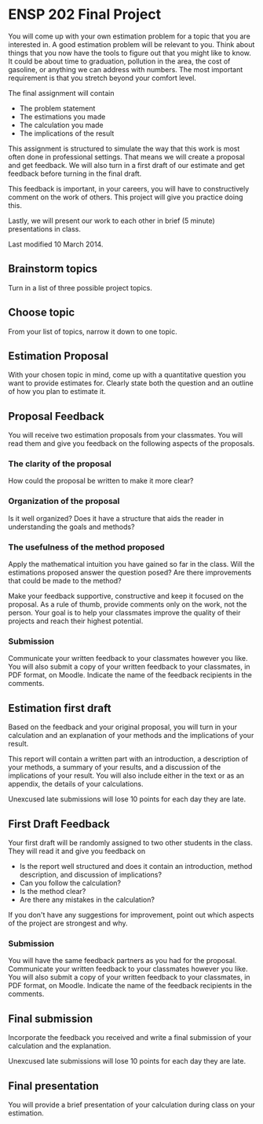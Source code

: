 # ENSP 202 Final Project

You will come up with your own estimation problem for a topic that you are
interested in.  A good estimation problem will be relevant to you.
Think about things that you now have the tools to figure out that you
might like to know.  It could be about time to graduation, pollution in
the area, the cost of gasoline, or anything we can address with numbers.
The most important requirement is that you stretch beyond your comfort
level.

The final assignment will contain

- The problem statement
- The estimations you made
- The calculation you made
- The implications of the result

This assignment is structured to simulate the way that this work is most
often done in professional settings.  That means we will create a
proposal and get feedback.  We will also turn in a first draft of our
estimate and get feedback before turning in the final draft.

This feedback is important, in your careers, you will have to
constructively comment on the work of others.  This project will give
you practice doing this.

Lastly, we will present our work to each other in brief (5 minute)
presentations in class.

Last modified 10 March 2014.

## Brainstorm topics
<!--Due 17 Feb 2014-->

Turn in a list of three possible project topics.

## Choose topic
<!--Due 24 Feb 2014-->

From your list of topics, narrow it down to one topic.

## Estimation Proposal
<!--Due 10 Mar 2014-->

With your chosen topic in mind, come up with a quantitative question you
want to provide estimates for.  Clearly state both the question and an
outline of how you plan to estimate it.

## Proposal Feedback

You will receive two estimation proposals from your classmates.
You will read them and give you feedback on the following aspects of the
proposals.

### The clarity of the proposal

How could the proposal be written to make it more clear?

### Organization of the proposal

Is it well organized?  Does it have a structure that aids the reader in
understanding the goals and methods?

### The usefulness of the method proposed

Apply the mathematical intuition you have gained so far in the class.
Will the estimations proposed answer the question posed?  Are there
improvements that could be made to the method?

Make your feedback supportive, constructive and keep it focused on the
proposal.  As a rule of thumb, provide comments only on the work, not
the person.  Your goal is to help your classmates improve the quality of
their projects and reach their highest potential.

### Submission

Communicate your written feedback to your classmates however you like.
You will also submit a copy of your written feedback to your classmates, in
PDF format, on Moodle.  Indicate the name of the feedback recipients in
the comments.

## Estimation first draft
<!--Due 7 Apr 2014-->

Based on the feedback and your original proposal, you will turn in your
calculation and an explanation of your methods and the implications of
your result.

This report will contain a written part with an introduction, a
description of your methods, a summary of your results, and a discussion
of the implications of your result.  You will also include either in the
text or as an appendix, the details of your calculations.

Unexcused late submissions will lose 10 points for each day they are late.

## First Draft Feedback
<!--Due 14 Apr 2014-->

Your first draft will be randomly assigned to two other students
in the class.  They will read it and give you feedback on

- Is the report well structured and does it contain an introduction,
  method description, and discussion of implications?
- Can you follow the calculation?
- Is the method clear?
- Are there any mistakes in the calculation?

If you don't have any suggestions for improvement, point out which aspects of
the project are strongest and why.


### Submission

You will have the same feedback partners as you had for the proposal.
Communicate your written feedback to your classmates however you like.
You will also submit a copy of your written feedback to your classmates, in
PDF format, on Moodle.  Indicate the name of the feedback recipients in
the comments.

## Final submission

<!--Due 21 Apr 2014-->

Incorporate the feedback you received and write a final submission of
your calculation and the explanation.

Unexcused late submissions will lose 10 points for each day they are late.

## Final presentation

<!-- Due ??? -->

You will provide a brief presentation of your calculation during class
on your estimation.
